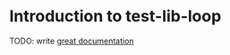 # Introduction to test-lib-loop

TODO: write [great documentation](http://jacobian.org/writing/great-documentation/what-to-write/)
